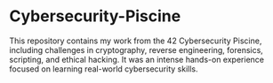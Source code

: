# Cybersecurity-Piscine
This repository contains my work from the 42 Cybersecurity Piscine, including challenges in cryptography, reverse engineering, forensics, scripting, and ethical hacking. It was an intense hands-on experience focused on learning real-world cybersecurity skills.
